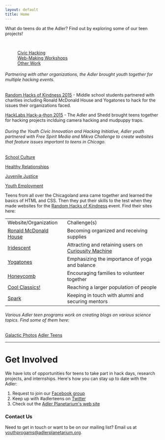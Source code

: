 ```yaml
---
layout: default
title: Home
---
```


What do teens do at the Adler? 
Find out by exploring some of our teen projects!

<br>
<dl class="tabs" data-tab>
  <dd class="active"><a href="#tab-1">Civic Hacking</a></dd>
  <dd><a href="#tab-2">Web-Making Workshops</a></dd>
  <dd><a href="#tab-3">Other Work</a></dd> 
</dl>
<div class="tabs-content">
  
  <div class="content active" id="tab-1">
    <h6>Partnering with other organizations, the Adler brought youth together for multiple hacking events.</h6>
    <p><a href="http://bit.ly/1GDZyNE" target="_blank">Random Hacks of Kindness 2015</a> - Middle school students partnered with charities including Ronald McDonald House and Yogatones to hack for the issues their organizations faced.</p>
    <p><a href="http://bit.ly/1GYYap4" target="_blank">HackLabs Hack-a-thon 2015</a> - The Adler and Shedd brought teens together for hacking projects inclduing camera hacking and mudpuppy traps.</p>
    <p>
    <h6>During the Youth Civic Innovation and Hacking Initiative, Adler youth partnered with Free Spirit Media and Mikva Challenge to create websites that feature issues important to teens in Chicago.</h6>
    <p><a href="http://bit.ly/1kNTCcp" target="_blank">School Culture</a></p>
    <p><a href="http://bit.ly/1quHPPd" target="_blank">Healthy Relationships</a></p>
    <p><a href="http://bit.ly/1km65Bs" target="_blank">Juvenile Justice</a></p>
    <p><a href="http://bit.ly/1lYE5U6" target="_blank">Youth Employment</a></p>
  </div>
  
  <div class="content" id="tab-2">
    <p>Teens from all over the Chicagoland area came together and learned the basics of HTML and CSS. Then they put their skills to the test when they made websites for the <a href="http://bit.ly/1GDZyNE" target="_blank"> Random Hacks of Kindness</a> event. Find their sites here:</p>
    <table>
      <tr>
        <td align="left">Website/Organization</td>
        <td align="left">Challenge(s)</td>
      </tr>  
      <tr>
        <td align="left"><a href="http://bit.ly/RMH2015" target="_blank">Ronald McDonald House</a></td>
        <td align="left">Becoming organized and receiving supplies</td>
      </tr>
      <tr>
        <td align="left"><a href="http://bit.ly/iridescent2015" target="_blank">Iridescent</a></td>
        <td align="left">Attracting and retaining users on <a href="http://curiousitymachine.org" target=_blank">Curiousity Machine</a></td>
      </tr>
      <tr>
        <td align="left"><a href="http://bit.ly/yogatones2015" target="_blank">Yogatones</a></td>
        <td align="left">Emphasizing the importance of yoga and balance</td>
      </tr>
      <tr>
        <td align="left"><a href="http://bit.ly/honeycomb2015" target="_blank">Honeycomb</a></td>
        <td align="left">Encouraging families to volunteer together</td>
      </tr>
      <tr>
        <td align="left"><a href="http://bit.ly/coolclassics2015" target="_blank">Cool Classics!</a></td>
        <td align="left">Reaching a larger population of people</td>
      </tr>  
      <tr>
        <td align="left"><a href="http://bit.ly/sparkprogram2015" target="_blank">Spark</a></td>
        <td align="left">Keeping in touch with alumni and securing mentors</td>
      </tr>
    </table>
  </div>
  
  <div class="content" id="tab-3">
    <h6>Various Adler teen programs work on creating blogs on various science topics. Find some of them here:</h6>
    <a href="http://galacticphotos.tumblr.com" target="_blank">Galactic Photos</a>
    <a href="http://adlerteens.tumblr.com" target="_blank">Adler Teens</a> 
  </div>
  
  <hr>
</div>


# Get Involved
We have lots of opportunities for teens to take part in hack days, research projects, and internships. Here's how you can stay up to date with the Adler:

1. Request to join our [Facebook group](https://www.facebook.com/groups/adlerteens)
2. Keep up with #adlerteens on [Twitter](https://twitter.com/search?f=realtime&q=%23adlerteens&src=hash)
3. Check out the [Adler Planetarium's web site](http://www.adlerplanetarium.org/teen-opportunities/)

### Contact Us
Need to get in touch or want to be on our mailing list? Email us at [youthprogams@adlerplanetarium.org](mailto:youthprograms@adlerplanetarium.org). 
